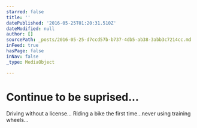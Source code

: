 ```yaml
---
starred: false
title: ''
datePublished: '2016-05-25T01:20:31.510Z'
dateModified: null
author: []
sourcePath: _posts/2016-05-25-d7ccd57b-b737-4db5-ab38-3abb3c7214cc.md
inFeed: true
hasPage: false
inNav: false
_type: MediaObject

---
```

# Continue to be suprised...

Driving without a license... Riding a bike the first time...never using training wheels...